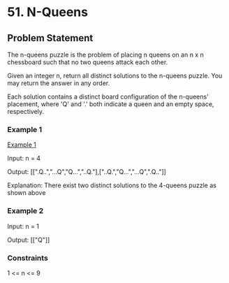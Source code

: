 # 51. N-Queens

## Problem Statement

The n-queens puzzle is the problem of placing n queens on an n x n chessboard such that no two queens attack each other.

Given an integer n, return all distinct solutions to the n-queens puzzle. You may return the answer in any order.

Each solution contains a distinct board configuration of the n-queens' placement, where 'Q' and '.' both indicate a queen and an empty space, respectively.

### Example 1

[Example 1](./example1.jpg)

Input: n = 4

Output: [[".Q..","...Q","Q...","..Q."],["..Q.","Q...","...Q",".Q.."]]

Explanation: There exist two distinct solutions to the 4-queens puzzle as shown above

### Example 2

Input: n = 1

Output: [["Q"]]

### Constraints

1 <= n <= 9
